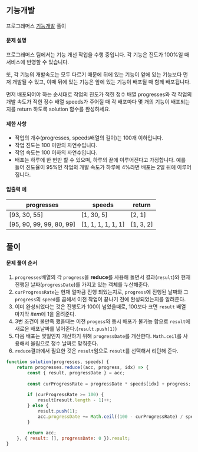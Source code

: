 ## 기능개발

프로그래머스 [기능개발](https://school.programmers.co.kr/learn/courses/30/lessons/42586) 풀이

#### 문제 설명
프로그래머스 팀에서는 기능 개선 작업을 수행 중입니다. 각 기능은 진도가 100%일 때 서비스에 반영할 수 있습니다.

또, 각 기능의 개발속도는 모두 다르기 때문에 뒤에 있는 기능이 앞에 있는 기능보다 먼저 개발될 수 있고, 이때 뒤에 있는 기능은 앞에 있는 기능이 배포될 때 함께 배포됩니다.

먼저 배포되어야 하는 순서대로 작업의 진도가 적힌 정수 배열 progresses와 각 작업의 개발 속도가 적힌 정수 배열 speeds가 주어질 때 각 배포마다 몇 개의 기능이 배포되는지를 return 하도록 solution 함수를 완성하세요.

#### 제한 사항
- 작업의 개수(progresses, speeds배열의 길이)는 100개 이하입니다.
- 작업 진도는 100 미만의 자연수입니다.
- 작업 속도는 100 이하의 자연수입니다.
- 배포는 하루에 한 번만 할 수 있으며, 하루의 끝에 이루어진다고 가정합니다. 예를 들어 진도율이 95%인 작업의 개발 속도가 하루에 4%라면 배포는 2일 뒤에 이루어집니다.

#### 입출력 예
|progresses|speeds|return|
|--|--|--|
|[93, 30, 55]|[1, 30, 5]|[2, 1]|
|[95, 90, 99, 99, 80, 99]|[1, 1, 1, 1, 1, 1]|[1, 3, 2]|

## 풀이

#### 문제 풀이 순서
1. `progresses`배열의 각 `progress`을 **reduce**를 사용해 돌면서 결과(`result`)와 현재 진행된 날짜(`progressDate`)를 가지고 있는 객체를 누산해준다.
2. `curProgressRate`는 현재 얼마큼 진행 되었는지로, `progress`에 진행된 날짜와 그 `progress`의 `speed`를 곱해서 이전 작업이 끝나기 전에 완성되었는지를 알려준다.
3. 이미 완성되었다는 것은 진행도가 100이 넘었을때로, 100보다 크면 `result` 배열 마지막 *item*에 1을 올려준다.
4. 3번 조건이 불만족 했을때는 이전 `progess`와 동시 배포가 불가능 함으로 `result`에 새로운 배포날짜를 넣어준다.(`result.push(1)`)
5. 다음 배포는 몇일인지 개산하기 위해 `progressDate`를 개산한다. `Math.ceil`를 사용해서 올림으로 정수 날짜로 맞춰준다.
6. `reduce`결과에서 필요한 것은 `result`임으로 `result`를 선택해서 리턴해 준다.

```js
function solution(progresses, speeds) {
    return progresses.reduce((acc, progress, idx) => {
        const { result, progressDate } = acc;
        
        const curProgressRate = progressDate * speeds[idx] + progress;
        
        if (curProgressRate >= 100) {
            result[result.length - 1]++;
        } else {
            result.push(1);
            acc.progressDate += Math.ceil((100 - curProgressRate) / speeds[idx]);
        }
        
        return acc;
    }, { result: [], progressDate: 0 }).result;
}
```